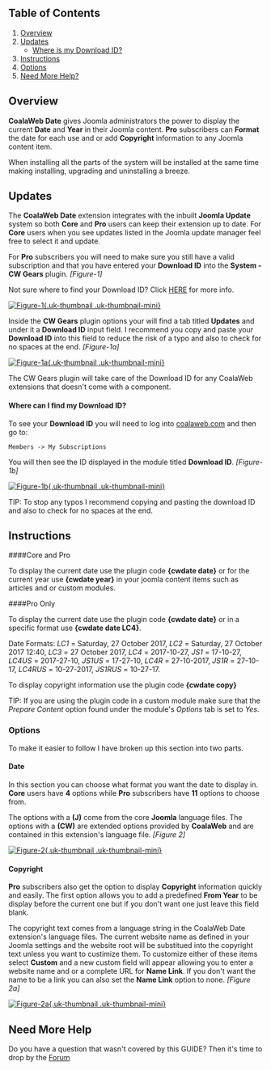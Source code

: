 ## Table of Contents
1.  [Overview](#overview)
2.  [Updates](#updates)
    - [Where is my Download ID?](#options-downloadid)
3.  [Instructions](#instructions)
4.  [Options](#options)
5.  [Need More Help?](#more-help)

## <a class="doc-top" name="overview"></a>Overview

**CoalaWeb Date** gives Joomla administrators the power to display the current **Date** and **Year** in their Joomla content. **Pro** subscribers can **Format** the date for each use and or add **Copyright** information to any Joomla content item.

<div class="uk-alert">When installing all the parts of the system will be installed at the same time making installing, upgrading and uninstalling a breeze.</div>

## <a name="updates"></a>Updates

The **CoalaWeb Date** extension integrates with the inbuilt **Joomla Update** system so both **Core** and **Pro** users can keep their extension up to date. For **Core** users when you see updates listed in the Joomla update manager feel free to select it and update. 

For **Pro** subscribers you will need to make sure you still have a valid subscription and that you have entered your **Download ID** into the **System - CW Gears** plugin. *\[Figure-1\]*

<div class="uk-alert">Not sure where to find your Download ID? Click <a href="#options-downloadid">HERE</a> for more info.</div>

<a data-lightbox="on" href="https://d1tgoab1lhw0tx.cloudfront.net/images/docs/joomla-extensions/gears/cw-gears-f9.png">![Figure-1](https://d1tgoab1lhw0tx.cloudfront.net/images/docs/joomla-extensions/gears/cw-gears-f9.png "Figure-1"){.uk-thumbnail .uk-thumbnail-mini}</a>

Inside the **CW Gears** plugin options your will find a tab titled **Updates** and under it a **Download ID** input field. I recommend you copy and paste your **Download ID** into this field to reduce the risk of a typo and also to check for no spaces at the end.  *\[Figure-1a\]*

<a data-lightbox="on" href="https://d1tgoab1lhw0tx.cloudfront.net/images/docs/joomla-extensions/gears/cw-gears-f10.png">![Figure-1a](https://d1tgoab1lhw0tx.cloudfront.net/images/docs/joomla-extensions/gears/cw-gears-f10.png "Figure-1a"){.uk-thumbnail .uk-thumbnail-mini}</a>

<div class="uk-alert">The CW Gears plugin will take care of the Download ID for any CoalaWeb extensions that doesn't come with a component.</div>

#### <a name="options-downloadid"></a> Where can I find my Download ID?

To see your **Download ID** you will need to log into [coalaweb.com](https://coalaweb.com) and then go to:

    Members -> My Subscriptions

You will then see the ID displayed in the module titled **Download ID**. *\[Figure-1b\]*

<a data-lightbox="on" href="https://d1tgoab1lhw0tx.cloudfront.net/images/docs/joomla-extensions/general/updates/cw-updates-download-id.png">![Figure-1b](https://d1tgoab1lhw0tx.cloudfront.net/images/docs/joomla-extensions/general/updates/cw-updates-download-id.png "Figure-1b"){.uk-thumbnail .uk-thumbnail-mini}</a>

<div class="uk-alert">TIP: To stop any typos I recommend copying and pasting the download ID and also to check for no spaces at the end.</div>

## <a name="instructions"></a>Instructions

####Core and Pro

To display the current date use the plugin code **{cwdate date}** or for the current year use **{cwdate year}** in your joomla content items such as articles and or custom modules.

####Pro Only

To display the current date use the plugin code **{cwdate date}** or in a specific format use **{cwdate date LC4}**. 

<div class="uk-alert">Date Formats: <em>LC1</em> = Saturday, 27 October 2017, <em>LC2</em> = Saturday, 27 October 2017 12:40, <em>LC3</em> = 27 October 2017, <em>LC4</em> = 2017-10-27, <em>JS1</em> = 17-10-27, <em>LC4US</em> = 2017-27-10, <em>JS1US</em> = 17-27-10, <em>LC4R</em> = 27-10-2017, <em>JS1R</em> = 27-10-17, <em>LC4RUS</em> = 10-27-2017, <em>JS1RUS</em> = 10-27-17.</div>

To display copyright information use the plugin code **{cwdate copy}**

<div class="uk-alert">TIP: If you are using the plugin code in a custom module make sure that the <em>Prepare Content</em> option found under the module's <em>Options</em> tab is set to <em>Yes</em>.</div>

### <a name="options"></a>Options

To make it easier to follow I have broken up this section into two parts.
 
#### Date

In this section you can choose what format you want the date to display in. **Core** users have **4** options while **Pro** subscribers have **11** options to choose from.

The options with a **(J)** come from the core **Joomla** language files. The options with a **(CW)** are extended options provided by **CoalaWeb** and are contained in this extension's language file. *\[Figure 2\]*
                                                                                            
<a data-lightbox="on" href="https://d1tgoab1lhw0tx.cloudfront.net/images/docs/joomla-extensions/date/cw-date-f1.png ">![Figure-2](https://d1tgoab1lhw0tx.cloudfront.net/images/docs/joomla-extensions/date/cw-date-f1.png "Figure-2"){.uk-thumbnail .uk-thumbnail-mini}</a>

#### Copyright 

**Pro** subscribers also get the option to display **Copyright** information quickly and easily. The first option allows you to add a predefined **From Year** to be display before the current one but if you don't want one just leave this field blank.

The copyright text comes from a language string in the CoalaWeb Date extension's language files. The current website name as defined in your Joomla settings and the website root will be substitued into the copyright text unless you want to custimize them. To customize either of these items select **Custom** and a new custom field will appear allowing you to enter a website name and or a complete URL for **Name Link**. If you don't want the name to be a link you can also set the **Name Link** option to none. *\[Figure 2a\]*

<a data-lightbox="on" href="https://d1tgoab1lhw0tx.cloudfront.net/images/docs/joomla-extensions/date/cw-date-f2.png ">![Figure-2a](https://d1tgoab1lhw0tx.cloudfront.net/images/docs/joomla-extensions/date/cw-date-f2.png "Figure-2a"){.uk-thumbnail .uk-thumbnail-mini}</a>


## <a name="more-help"></a>Need More Help

<div class="uk-alert">Do you have a question that wasn't covered by this GUIDE? Then it's time to drop by the <a href="https://coalaweb.com/forum/index" target="_self">Forum</a></div>
